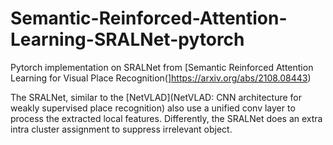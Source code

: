 # Semantic-Reinforced-Attention-Learning-SRALNet-pytorch
Pytorch implementation on SRALNet from [Semantic Reinforced Attention Learning for Visual Place Recognition(]https://arxiv.org/abs/2108.08443)

The SRALNet, similar to the [NetVLAD](NetVLAD: CNN architecture for weakly supervised place recognition) also use a unified conv layer to process the extracted local features. Differently, the SRALNet does an extra intra cluster assignment to suppress irrelevant object.

